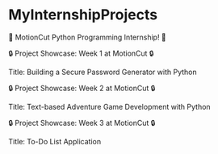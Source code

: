 # MyInternshipProjects
🚀 MotionCut Python Programming Internship! 🐍

🔒 Project Showcase: Week 1 at MotionCut 🔒

Title: Building a Secure Password Generator with Python

🔒 Project Showcase: Week 2 at MotionCut 🔒

Title: Text-based Adventure Game Development with Python

🔒 Project Showcase: Week 3 at MotionCut 🔒

Title: To-Do List Application
